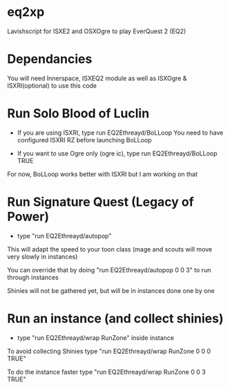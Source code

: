 # eq2xp
Lavishscript for ISXE2 and OSXOgre to play EverQuest 2 (EQ2)

# Dependancies
You will need Innerspace, ISXEQ2 module as well as ISXOgre & ISXRI(optional) to use this code 

# Run Solo Blood of Luclin
* If you are using ISXRI, type run EQ2Ethreayd/BoLLoop
You need to have configured ISXRI RZ before launching BoLLoop

* If you want to use Ogre only (ogre ic), type run EQ2Ethreayd/BoLLoop TRUE

For now, BoLLoop works better with ISXRI but I am working on that

# Run Signature Quest (Legacy of Power)
- type "run EQ2Ethreayd/autopop"

This will adapt the speed to your toon class (mage and scouts will move very slowly in instances)

You can override that by doing "run EQ2Ethreayd/autopop 0 0 3" to run through instances

Shinies will not be gathered yet, but will be in instances done one by one

# Run an instance (and collect shinies)
- type "run EQ2Ethreayd/wrap RunZone" inside instance

To avoid collecting Shinies type "run EQ2Ethreayd/wrap RunZone 0 0 0 TRUE"

To do the instance faster type "run EQ2Ethreayd/wrap RunZone 0 0 3 TRUE"
